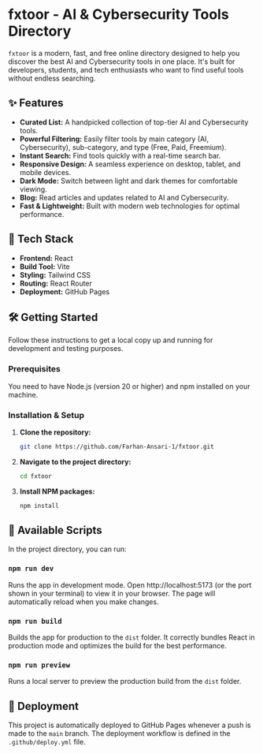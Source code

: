# fxtoor - AI & Cybersecurity Tools Directory

`fxtoor` is a modern, fast, and free online directory designed to help you discover the best AI and Cybersecurity tools in one place. It's built for developers, students, and tech enthusiasts who want to find useful tools without endless searching.

## ✨ Features

-   **Curated List:** A handpicked collection of top-tier AI and Cybersecurity tools.
-   **Powerful Filtering:** Easily filter tools by main category (AI, Cybersecurity), sub-category, and type (Free, Paid, Freemium).
-   **Instant Search:** Find tools quickly with a real-time search bar.
-   **Responsive Design:** A seamless experience on desktop, tablet, and mobile devices.
-   **Dark Mode:** Switch between light and dark themes for comfortable viewing.
-   **Blog:** Read articles and updates related to AI and Cybersecurity.
-   **Fast & Lightweight:** Built with modern web technologies for optimal performance.

## 🚀 Tech Stack

-   **Frontend:** React
-   **Build Tool:** Vite
-   **Styling:** Tailwind CSS
-   **Routing:** React Router
-   **Deployment:** GitHub Pages

## 🛠️ Getting Started

Follow these instructions to get a local copy up and running for development and testing purposes.

### Prerequisites

You need to have Node.js (version 20 or higher) and npm installed on your machine.

### Installation & Setup

1.  **Clone the repository:**
    ```sh
    git clone https://github.com/Farhan-Ansari-1/fxtoor.git
    ```
2.  **Navigate to the project directory:**
    ```sh
    cd fxtoor
    ```
3.  **Install NPM packages:**
    ```sh
    npm install
    ```

## 📜 Available Scripts

In the project directory, you can run:

### `npm run dev`

Runs the app in development mode. Open http://localhost:5173 (or the port shown in your terminal) to view it in your browser. The page will automatically reload when you make changes.

### `npm run build`

Builds the app for production to the `dist` folder. It correctly bundles React in production mode and optimizes the build for the best performance.

### `npm run preview`

Runs a local server to preview the production build from the `dist` folder.

## 🚢 Deployment

This project is automatically deployed to GitHub Pages whenever a push is made to the `main` branch. The deployment workflow is defined in the `.github/deploy.yml` file.

